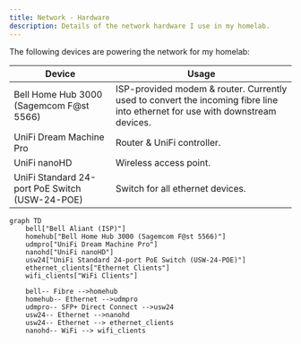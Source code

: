 ```yaml
---
title: Network - Hardware
description: Details of the network hardware I use in my homelab.
---
```


The following devices are powering the network for my homelab:

| Device                                         | Usage                                                                                                                         |
| ---------------------------------------------- | ----------------------------------------------------------------------------------------------------------------------------- |
| Bell Home Hub 3000 (Sagemcom F@st 5566)        | ISP-provided modem & router. Currently used to convert the incoming fibre line into ethernet for use with downstream devices. |
| UniFi Dream Machine Pro                        | Router & UniFi controller.                                                                                                    |
| UniFi nanoHD                                   | Wireless access point.                                                                                                        |
| UniFi Standard 24-port PoE Switch (USW-24-POE) | Switch for all ethernet devices.                                                                                              |

```mermaid
graph TD
    bell["Bell Aliant (ISP)"]
    homehub["Bell Home Hub 3000 (Sagemcom F@st 5566)"]
    udmpro["UniFi Dream Machine Pro"]
    nanohd["UniFi nanoHD"]
    usw24["UniFi Standard 24-port PoE Switch (USW-24-POE)"]
    ethernet_clients["Ethernet Clients"]
    wifi_clients["WiFi Clients"]

    bell-- Fibre -->homehub
    homehub-- Ethernet -->udmpro
    udmpro-- SFP+ Direct Connect -->usw24
    usw24-- Ethernet -->nanohd
    usw24-- Ethernet --> ethernet_clients
    nanohd-- WiFi --> wifi_clients
```